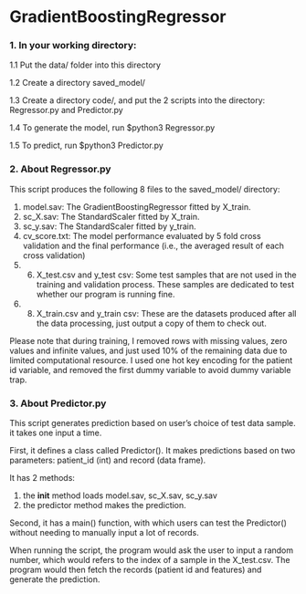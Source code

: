 # GradientBoostingRegressor

### 1. In your working directory:

1.1 Put the data/ folder into this directory

1.2 Create a directory saved_model/

1.3 Create a directory code/, and put the 2 scripts into the directory: Regressor.py and Predictor.py

1.4 To generate the model, run $python3 Regressor.py

1.5 To predict, run $python3 Predictor.py

### 2. About Regressor.py 

This script produces the following 8 files to the saved_model/ directory:

1) model.sav: The GradientBoostingRegressor fitted by X_train.
2) sc_X.sav: The StandardScaler fitted by X_train.
3) sc_y.sav: The StandardScaler fitted by y_train.
4) cv_score.txt: The model performance evaluated by 5 fold cross validation and the final performance (i.e., the averaged result of each cross validation)
5) 6) X_test.csv and y_test csv: Some test samples that are not used in the training and validation process. These samples are dedicated to test whether our program is running fine. 
7) 8) X_train.csv and y_train csv: These are the datasets produced after all the data processing, just output a copy of them to check out.

Please note that during training, I removed rows with missing values, zero values and infinite values, and just used 10% of the remaining data due to limited computational resource.
I used one hot key encoding for the patient id variable, and removed the first dummy variable to avoid dummy variable trap. 

### 3. About Predictor.py

This script generates prediction based on user’s choice of test data sample. it takes one input a time.

First, it defines a class called Predictor(). It makes predictions based on two parameters: patient_id (int) and record (data frame).

It has 2 methods:
1) the __init__ method loads model.sav, sc_X.sav, sc_y.sav
2) the predictor method makes the prediction.

Second, it has a main() function, with which users can test the Predictor() without needing to manually input a lot of records. 

When running the script, the program would ask the user to input a random number, which would refers to the index of a sample in the X_test.csv. The program would then fetch the records (patient id and features) and generate the prediction.

